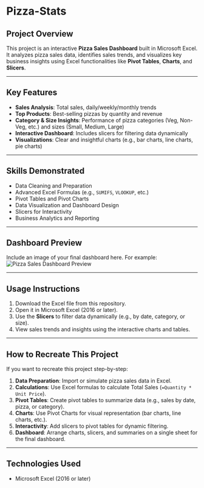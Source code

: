 # Pizza-Stats

## **Project Overview**  
This project is an interactive **Pizza Sales Dashboard** built in Microsoft Excel. It analyzes pizza sales data, identifies sales trends, and visualizes key business insights using Excel functionalities like **Pivot Tables**, **Charts**, and **Slicers**.

---

## **Key Features**  
- **Sales Analysis**: Total sales, daily/weekly/monthly trends  
- **Top Products**: Best-selling pizzas by quantity and revenue  
- **Category & Size Insights**: Performance of pizza categories (Veg, Non-Veg, etc.) and sizes (Small, Medium, Large)  
- **Interactive Dashboard**: Includes slicers for filtering data dynamically  
- **Visualizations**: Clear and insightful charts (e.g., bar charts, line charts, pie charts)  

---

## **Skills Demonstrated**  
- Data Cleaning and Preparation  
- Advanced Excel Formulas (e.g., `SUMIFS`, `VLOOKUP`, etc.)  
- Pivot Tables and Pivot Charts  
- Data Visualization and Dashboard Design  
- Slicers for Interactivity  
- Business Analytics and Reporting  

---
## **Dashboard Preview**  
Include an image of your final dashboard here. For example:  
![Pizza Sales Dashboard Preview](link-to-image.png)  

---

## **Usage Instructions**  
1. Download the Excel file from this repository.  
2. Open it in Microsoft Excel (2016 or later).  
3. Use the **Slicers** to filter data dynamically (e.g., by date, category, or size).  
4. View sales trends and insights using the interactive charts and tables.  

---

## **How to Recreate This Project**  
If you want to recreate this project step-by-step:  
1. **Data Preparation**: Import or simulate pizza sales data in Excel.  
2. **Calculations**: Use Excel formulas to calculate Total Sales (`=Quantity * Unit Price`).  
3. **Pivot Tables**: Create pivot tables to summarize data (e.g., sales by date, pizza, or category).  
4. **Charts**: Use Pivot Charts for visual representation (bar charts, line charts, etc.).  
5. **Interactivity**: Add slicers to pivot tables for dynamic filtering.  
6. **Dashboard**: Arrange charts, slicers, and summaries on a single sheet for the final dashboard.  

---

## **Technologies Used**  
- Microsoft Excel (2016 or later)  

